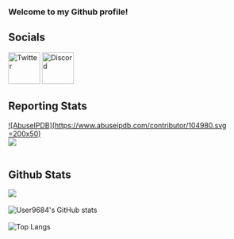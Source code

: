 ### Welcome to my Github profile!<br>
## Socials
[<image src="./twitter.png" alt=Twitter width=64/>](https://twitter.com/User9684)
[<image src="./discord.png" alt=Discord width=64/>](https://discordapp.com/users/212795145639165952)
<br>
## Reporting Stats
[![AbuseIPDB](https://www.abuseipdb.com/contributor/104980.svg =200x50)](https://www.abuseipdb.com/user/104980)
<br>
![](https://img.dangercord.com/212795145639165952)
<br><br>
## Github Stats
![](https://komarev.com/ghpvc/?username=User9684&color=ffccff)
<br><br>
![User9684's GitHub stats](https://github-readme-stats.vercel.app/api?username=User9684&count_private=true&theme=github_dark&show_icons=true&border_color=4C8EDA&include_all_commits=true&border_radius=12)
<br><br>
![Top Langs](https://github-readme-stats.vercel.app/api/top-langs/?username=User9684&theme=github_dark&layout=compact&border_color=4C8EDA&card_width=445&border_radius=12)
